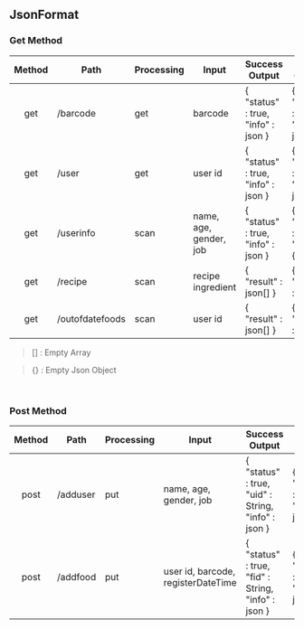 ## JsonFormat

### Get Method

|Method|Path|Processing|Input|Success Output|Fail Output|
|:---:|---|---|---|---|---|
|get|/barcode|get|barcode|{ "status" : true, "info" : json }|{ "status" : false, "info" : json }|
|get|/user|get|user id|{ "status" : true, "info" : json }|{ "status" : false, "info" : json }|
|get|/userinfo|scan|name, age, gender, job|{ "status" : true, "info" : json }|{ "status" : false, "info" : {} }|
|get|/recipe|scan|recipe ingredient|{ "result" : json[] }|{ "result" : [] }|
|get|/outofdatefoods|scan|user id|{ "result" : json[] }|{ "result" : [] }|

> [] : Empty Array

> {} : Empty Json Object

<br>

### Post Method

|Method|Path|Processing|Input|Success Output|Fail Output|
|:---:|---|---|---|---|---|
|post|/adduser|put|name, age, gender, job|{ "status" : true, "uid" : String, "info" : json }|{ "status" : false, "info" : json }|
|post|/addfood|put|user id, barcode, registerDateTime|{ "status" : true, "fid" : String, "info" : json }|{ "status" : false, "info" : json }|